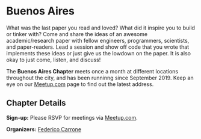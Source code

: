 # Buenos Aires 

What was the last paper you read and loved? What did it inspire you to build or tinker with? Come and share the ideas of an awesome academic/research paper with fellow engineers, programmers, scientists, and paper-readers. Lead a session and show off code that you wrote that implements these ideas or just give us the lowdown on the paper. It is also okay to just come, listen, and discuss!

The **Buenos Aires Chapter** meets once a month at different locations throughout the city, and has been runninng since September 2019. Keep an eye on our [Meetup.com](https://www.meetup.com/papers-we-love-buenos-aires/) page to find out the latest address.

## Chapter Details

**Sign-up:** Please RSVP for meetings via [Meetup.com](https://www.meetup.com/papers-we-love-buenos-aires/).

**Organizers:** [Federico Carrone](https://federicocarrone.com/)
